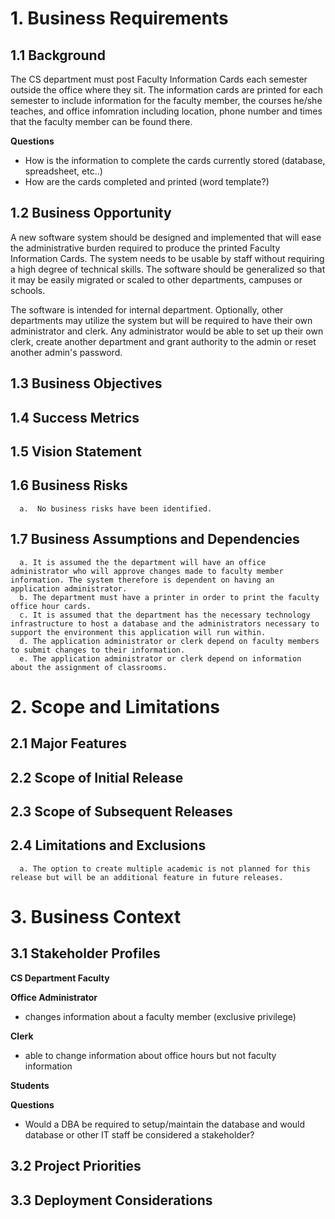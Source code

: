 # 1. Business Requirements

## 1.1 Background
The CS department must post Faculty Information Cards each semester outside the office where they sit.  The information cards are printed for each semester to include information for the faculty member, the courses he/she teaches, and office infomration including location, phone number and times that the faculty member can be found there.

__Questions__

* How is the information to complete the cards currently stored (database, spreadsheet, etc..)  
* How are the cards completed and printed (word template?)

## 1.2 Business Opportunity
A new software system should be designed and implemented that will ease the administrative burden required to produce the printed Faculty Information Cards.  The system needs to be usable by staff without requiring a high degree of technical skills.  The software should be generalized so that it may be easily migrated or scaled to other departments, campuses or schools.

The software is intended for internal department.  Optionally, other departments may utilize the system but will be required to have their own administrator and clerk.  Any administrator would be able to set up their own clerk, create another department and grant authority to the admin or reset another admin's password.

## 1.3 Business Objectives
## 1.4 Success Metrics
## 1.5 Vision Statement
## 1.6 Business Risks
      a.  No business risks have been identified.
## 1.7 Business Assumptions and Dependencies
      a. It is assumed the the department will have an office administrator who will approve changes made to faculty member information. The system therefore is dependent on having an application administrator.
      b. The department must have a printer in order to print the faculty office hour cards.
      c. It is assumed that the department has the necessary technology infrastructure to host a database and the administrators necessary to support the environment this application will run within.  
      d. The application administrator or clerk depend on faculty members to submit changes to their information.
      e. The application administrator or clerk depend on information about the assignment of classrooms.    

# 2. Scope and Limitations
## 2.1 Major Features
## 2.2 Scope of Initial Release
## 2.3 Scope of Subsequent Releases
##  2.4 Limitations and Exclusions
      a. The option to create multiple academic is not planned for this release but will be an additional feature in future releases. 

# 3. Business Context
## 3.1 Stakeholder Profiles
__CS Department Faculty__

__Office Administrator__

* changes information about a faculty member (exclusive privilege) 

__Clerk__

* able to change information about office hours but not faculty information

__Students__

__Questions__

* Would a DBA be required to setup/maintain the database and would database or other IT staff be considered a stakeholder?

## 3.2 Project Priorities
## 3.3 Deployment Considerations

